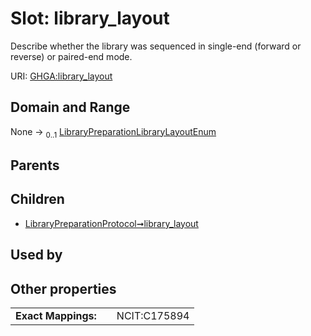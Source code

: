
# Slot: library_layout


Describe whether the library was sequenced in single-end (forward or reverse) or paired-end mode.

URI: [GHGA:library_layout](https://w3id.org/GHGA/library_layout)


## Domain and Range

None &#8594;  <sub>0..1</sub> [LibraryPreparationLibraryLayoutEnum](LibraryPreparationLibraryLayoutEnum.md)

## Parents


## Children

 *  [LibraryPreparationProtocol➞library_layout](LibraryPreparationProtocol_library_layout.md)

## Used by


## Other properties

|  |  |  |
| --- | --- | --- |
| **Exact Mappings:** | | NCIT:C175894 |

